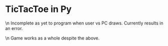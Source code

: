 # TicTacToe in Py 

\n Incomplete as yet to program when user vs PC draws. Currently results in an error.

\n Game works as a whole despite the above. 
